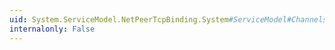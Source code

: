 ```yaml
---
uid: System.ServiceModel.NetPeerTcpBinding.System#ServiceModel#Channels#IBindingRuntimePreferences#ReceiveSynchronously
internalonly: False
---
```

